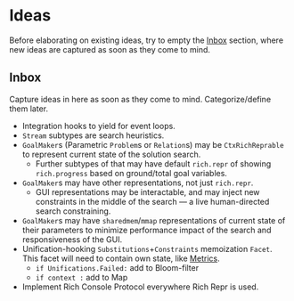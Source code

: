 
# Ideas

Before elaborating on existing ideas, try to empty the [Inbox](#Inbox) section,
where new ideas are captured as soon as they come to mind.

## Inbox

Capture ideas in here as soon as they come to mind.  Categorize/define them later.

 - Integration hooks to yield for event loops.
 - `Stream` subtypes are search heuristics.
 - `GoalMaker`s (Parametric `Problem`s or `Relation`s) may be `CtxRichReprable`
   to represent current state of the solution search.
    - Further subtypes of that may have default `rich.repr` of showing
      `rich.progress` based on ground/total goal variables.
 - `GoalMaker`s may have other representations, not just `rich.repr`.
    - GUI representations may be interactable, and may inject new constraints
      in the middle of the search — a live human-directed search constraining.
 - `GoalMaker`s may have `sharedmem`/`mmap` representations of current state
   of their parameters to minimize performance impact of the search and
   responsiveness of the GUI.
 - Unification-hooking `Substitutions`+`Constraints` memoization `Facet`.
   This facet will need to contain own state, like [Metrics](src/python/pyata/types/_3_12.py#Facet).
   - ``if Unifications.Failed:`` add to Bloom-filter
   - ``if context :`` add to Map
  - Implement Rich Console Protocol everywhere Rich Repr is used.

## 